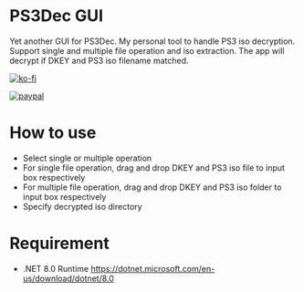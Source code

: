 # PS3Dec GUI

Yet another GUI for PS3Dec. My personal tool to handle PS3 iso decryption. Support single and multiple file operation and iso extraction. The app will decrypt if DKEY and PS3 iso filename matched.

[![ko-fi](https://www.ko-fi.com/img/githubbutton_sm.svg)](https://ko-fi.com/R6R524N7X)  

[![paypal](https://user-images.githubusercontent.com/36906814/102657760-39d1ce00-41b1-11eb-96fe-c10e2d9b3f39.png)](https://www.paypal.com/paypalme/pearlxcoree)  

# How to use

  - Select single or multiple operation
  - For single file operation, drag and drop DKEY and PS3 iso file to input box respectively
  - For multiple file operation, drag and drop DKEY and PS3 iso folder to input box respectively
  - Specify decrypted iso directory

# Requirement

  - .NET 8.0 Runtime https://dotnet.microsoft.com/en-us/download/dotnet/8.0